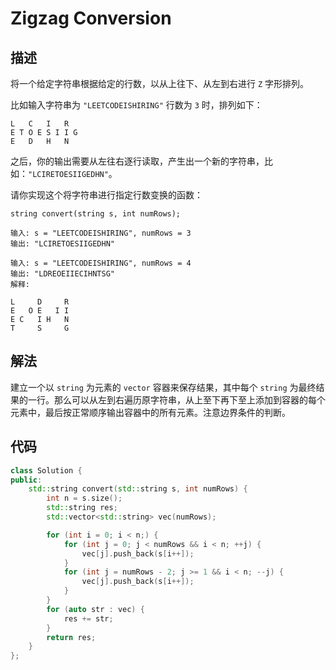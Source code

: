 # Zigzag Conversion

## 描述

将一个给定字符串根据给定的行数，以从上往下、从左到右进行 `Z` 字形排列。

比如输入字符串为 `"LEETCODEISHIRING"` 行数为 `3` 时，排列如下：
```
L   C   I   R
E T O E S I I G
E   D   H   N
```
之后，你的输出需要从左往右逐行读取，产生出一个新的字符串，比如：`"LCIRETOESIIGEDHN"`。

请你实现这个将字符串进行指定行数变换的函数：

`string convert(string s, int numRows);`

```
输入: s = "LEETCODEISHIRING", numRows = 3
输出: "LCIRETOESIIGEDHN"
```
```
输入: s = "LEETCODEISHIRING", numRows = 4
输出: "LDREOEIIECIHNTSG"
解释:

L     D     R
E   O E   I I
E C   I H   N
T     S     G
```

## 解法

建立一个以 `string` 为元素的 `vector` 容器来保存结果，其中每个 `string` 为最终结果的一行。那么可以从左到右遍历原字符串，从上至下再下至上添加到容器的每个元素中，最后按正常顺序输出容器中的所有元素。注意边界条件的判断。

## 代码

```cpp
class Solution {
public:
    std::string convert(std::string s, int numRows) {
        int n = s.size();
        std::string res;
        std::vector<std::string> vec(numRows);

        for (int i = 0; i < n;) {
            for (int j = 0; j < numRows && i < n; ++j) {
                vec[j].push_back(s[i++]);
            }
            for (int j = numRows - 2; j >= 1 && i < n; --j) {
                vec[j].push_back(s[i++]);
            }
        }
        for (auto str : vec) {
            res += str;
        }
        return res;
    }
};
```

